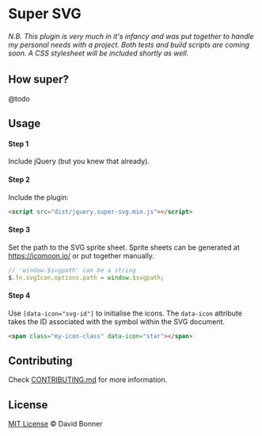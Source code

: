 # Super SVG

###### N.B. This plugin is very much in it's infancy and was put together to handle my personal needs with a project. Both tests and build scripts are coming soon. A CSS stylesheet will be included shortly as well.

## How super?

@todo

## Usage

#### Step 1

Include jQuery (but you knew that already).

#### Step 2

Include the plugin:

```html
<script src="dist/jquery.super-svg.min.js"></script>
```

#### Step 3

Set the path to the SVG sprite sheet. Sprite sheets can be generated at https://icomoon.io/ or put together manually.

```javascript
// 'window.$svgpath' can be a string
$.fn.svgIcon.options.path = window.$svgpath;
```

#### Step 4

Use `[data-icon="svg-id"]` to initialise the icons. The `data-icon` attribute takes the ID associated with the symbol within the SVG document.

```html
<span class="my-icon-class" data-icon="star"></span>
```

## Contributing

Check [CONTRIBUTING.md](https://github.com/dbonner1987/super-svg/blob/master/CONTRIBUTING.md) for more information.

## License

[MIT License](https://dbonner1987.mit-license.org/) © David Bonner
